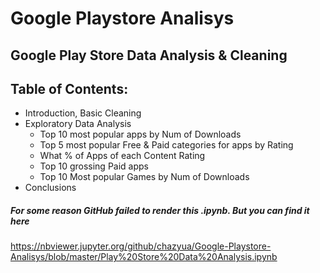 # Google Playstore Analisys

## Google Play Store Data Analysis & Cleaning

## Table of Contents:

 - Introduction, Basic Cleaning
 - Exploratory Data Analysis
    - Top 10 most popular apps by Num of Downloads
    - Top 5 most popular Free & Paid categories for apps by Rating
    - What % of Apps of each Content Rating
    - Top 10 grossing Paid apps
    - Top 10 Most popular Games by Num of Downloads
 - Conclusions

##### For some reason GitHub failed to render this .ipynb. But you can find it here
https://nbviewer.jupyter.org/github/chazyua/Google-Playstore-Analisys/blob/master/Play%20Store%20Data%20Analysis.ipynb
